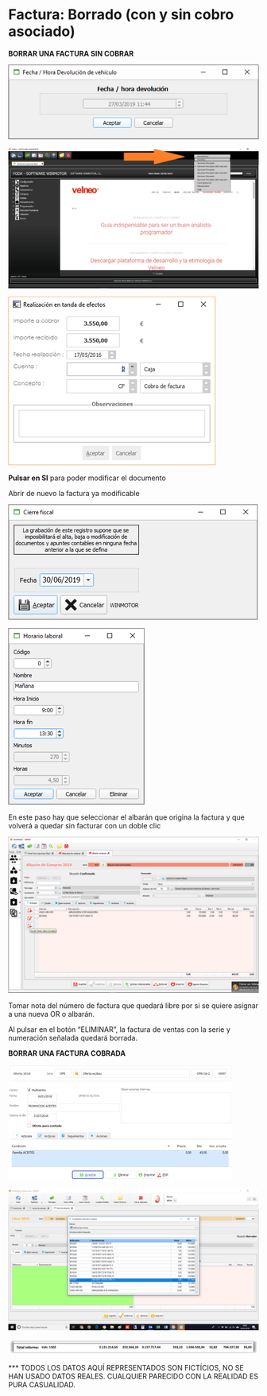 # Factura: Borrado \(con y sin cobro asociado\)

 **BORRAR UNA FACTURA SIN COBRAR**

![Abrir el Panel de Facturas o acceder a facturas desde las otras localizaciones de Facturas](../../.gitbook/assets/image%20%28199%29.png)

![Seleccionar una factura \(sin cobro en este caso\)](../../.gitbook/assets/image%20%28331%29.png)

![\(Paso 3 &#x2013; Viene de Factura cobrada\) &#x2013; Pulsar en Abrir Factura para hacerla modificable](../../.gitbook/assets/image%20%28164%29.png)

**Pulsar en SI** para poder modificar el documento

Abrir de nuevo la factura ya modificable

![Pulsar en Desfacturar Documento &amp;gt; Se abre una ventana donde seleccionar el albar&#xE1;n origen](../../.gitbook/assets/image%20%28180%29.png)

![Doble clic en el albar&#xE1;n que origin&#xF3; la factura](../../.gitbook/assets/image%20%28363%29.png)

En este paso hay que seleccionar el albarán que origina la factura y que volverá a quedar sin facturar con un doble clic

![Anotar n&#xFA;mero de factura &#x2013; Pulsar en Eliminar](../../.gitbook/assets/image%20%2844%29.png)

Tomar nota del número de factura que quedará libre por si se quiere asignar a una nueva OR o albarán.

Al pulsar en el botón “ELIMINAR”, la factura de ventas con la serie y numeración señalada quedará borrada.

**BORRAR UNA FACTURA COBRADA**

![Abrir la factura cobrada y pulsar en la pesta&#xF1;a Tesorer&#xED;a](../../.gitbook/assets/image%20%28239%29.png)

![Doble clic en el pago para abrir sus opciones](../../.gitbook/assets/image%20%28352%29.png)

![Pulsar en Eliminar para quitar el pago y pasar al paso 3 de borrar facturas sin cobrar](../../.gitbook/assets/image%20%28294%29.png)

 \*\*\* TODOS LOS DATOS AQUÍ REPRESENTADOS SON FICTÍCIOS, NO SE HAN USADO DATOS REALES. CUALQUIER PARECIDO CON LA REALIDAD ES PURA CASUALIDAD.


